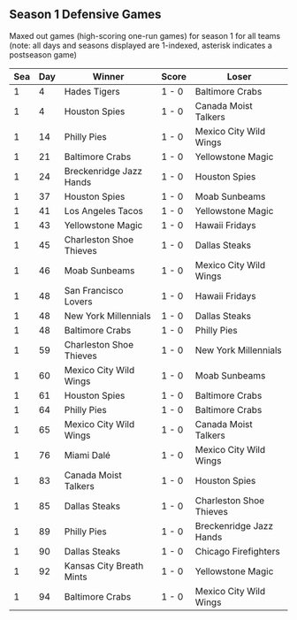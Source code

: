 ## Season 1 Defensive Games



Maxed out games (high-scoring one-run games) for season 1 for all teams (note: all days and seasons displayed are 1-indexed, asterisk indicates a postseason game)


| Sea | Day | Winner | Score | Loser | 
| ------ |------ |------ |------ |------ |
| 1 | 4 | Hades Tigers | 1 - 0 | Baltimore Crabs | 
| 1 | 4 | Houston Spies | 1 - 0 | Canada Moist Talkers | 
| 1 | 14 | Philly Pies | 1 - 0 | Mexico City Wild Wings | 
| 1 | 21 | Baltimore Crabs | 1 - 0 | Yellowstone Magic | 
| 1 | 24 | Breckenridge Jazz Hands | 1 - 0 | Houston Spies | 
| 1 | 37 | Houston Spies | 1 - 0 | Moab Sunbeams | 
| 1 | 41 | Los Angeles Tacos | 1 - 0 | Yellowstone Magic | 
| 1 | 43 | Yellowstone Magic | 1 - 0 | Hawaii Fridays | 
| 1 | 45 | Charleston Shoe Thieves | 1 - 0 | Dallas Steaks | 
| 1 | 46 | Moab Sunbeams | 1 - 0 | Mexico City Wild Wings | 
| 1 | 48 | San Francisco Lovers | 1 - 0 | Hawaii Fridays | 
| 1 | 48 | New York Millennials | 1 - 0 | Dallas Steaks | 
| 1 | 48 | Baltimore Crabs | 1 - 0 | Philly Pies | 
| 1 | 59 | Charleston Shoe Thieves | 1 - 0 | New York Millennials | 
| 1 | 60 | Mexico City Wild Wings | 1 - 0 | Moab Sunbeams | 
| 1 | 61 | Houston Spies | 1 - 0 | Baltimore Crabs | 
| 1 | 64 | Philly Pies | 1 - 0 | Baltimore Crabs | 
| 1 | 65 | Mexico City Wild Wings | 1 - 0 | Canada Moist Talkers | 
| 1 | 76 | Miami Dalé | 1 - 0 | Mexico City Wild Wings | 
| 1 | 83 | Canada Moist Talkers | 1 - 0 | Houston Spies | 
| 1 | 85 | Dallas Steaks | 1 - 0 | Charleston Shoe Thieves | 
| 1 | 89 | Philly Pies | 1 - 0 | Breckenridge Jazz Hands | 
| 1 | 90 | Dallas Steaks | 1 - 0 | Chicago Firefighters | 
| 1 | 92 | Kansas City Breath Mints | 1 - 0 | Yellowstone Magic | 
| 1 | 94 | Baltimore Crabs | 1 - 0 | Mexico City Wild Wings | 


